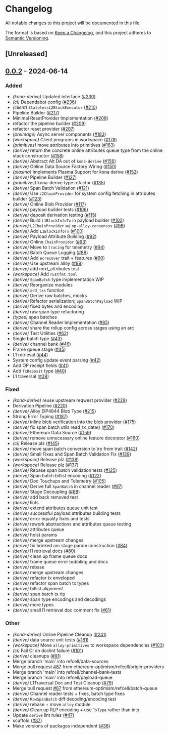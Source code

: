 # Changelog
All notable changes to this project will be documented in this file.

The format is based on [Keep a Changelog](https://keepachangelog.com/en/1.0.0/),
and this project adheres to [Semantic Versioning](https://semver.org/spec/v2.0.0.html).

## [Unreleased]

## [0.0.2](https://github.com/moongate-forks/kona/compare/kona-derive-v0.0.1...kona-derive-v0.0.2) - 2024-06-14

### Added
- *(kona-derive)* Updated interface ([#230](https://github.com/moongate-forks/kona/pull/230))
- *(ci)* Dependabot config ([#236](https://github.com/moongate-forks/kona/pull/236))
- *(client)* `StatelessL2BlockExecutor` ([#210](https://github.com/moongate-forks/kona/pull/210))
- Pipeline Builder ([#217](https://github.com/moongate-forks/kona/pull/217))
- Minimal ResetProvider Implementation ([#208](https://github.com/moongate-forks/kona/pull/208))
- refactor the pipeline builder ([#209](https://github.com/moongate-forks/kona/pull/209))
- refactor reset provider ([#207](https://github.com/moongate-forks/kona/pull/207))
- *(preimage)* Async server components ([#183](https://github.com/moongate-forks/kona/pull/183))
- *(workspace)* Client programs in workspace ([#178](https://github.com/moongate-forks/kona/pull/178))
- *(primitives)* move attributes into primitives ([#163](https://github.com/moongate-forks/kona/pull/163))
- *(derive)* return the concrete online attributes queue type from the online stack constructor ([#158](https://github.com/moongate-forks/kona/pull/158))
- *(derive)* Abstract Alt DA out of `kona-derive` ([#156](https://github.com/moongate-forks/kona/pull/156))
- *(derive)* Online Data Source Factory Wiring ([#150](https://github.com/moongate-forks/kona/pull/150))
- *(plasma)* Implements Plasma Support for kona derive ([#152](https://github.com/moongate-forks/kona/pull/152))
- *(derive)* Pipeline Builder ([#127](https://github.com/moongate-forks/kona/pull/127))
- *(primitives)* kona-derive type refactor ([#135](https://github.com/moongate-forks/kona/pull/135))
- *(derive)* Span Batch Validation ([#121](https://github.com/moongate-forks/kona/pull/121))
- *(derive)* Use `L2ChainProvider` for system config fetching in attributes builder ([#123](https://github.com/moongate-forks/kona/pull/123))
- *(derive)* Online Blob Provider ([#117](https://github.com/moongate-forks/kona/pull/117))
- *(derive)* payload builder tests ([#106](https://github.com/moongate-forks/kona/pull/106))
- *(derive)* deposit derivation testing ([#115](https://github.com/moongate-forks/kona/pull/115))
- *(derive)* Build `L1BlockInfoTx` in payload builder ([#102](https://github.com/moongate-forks/kona/pull/102))
- *(derive)* `L2ChainProvider` w/ `op-alloy-consensus` ([#98](https://github.com/moongate-forks/kona/pull/98))
- *(derive)* Add `L1BlockInfoTx` ([#100](https://github.com/moongate-forks/kona/pull/100))
- *(derive)* Payload Attribute Building ([#92](https://github.com/moongate-forks/kona/pull/92))
- *(derive)* Online `ChainProvider` ([#93](https://github.com/moongate-forks/kona/pull/93))
- *(derive)* Move to `tracing` for telemetry ([#94](https://github.com/moongate-forks/kona/pull/94))
- *(derive)* Batch Queue Logging ([#86](https://github.com/moongate-forks/kona/pull/86))
- *(derive)* Add `ecrecover` trait + features ([#90](https://github.com/moongate-forks/kona/pull/90))
- *(derive)* Use upstream alloy ([#89](https://github.com/moongate-forks/kona/pull/89))
- *(derive)* add next_attributes test
- *(workspace)* Add `rustfmt.toml`
- *(derive)* `SpanBatch` type implementation WIP
- *(derive)* Reorganize modules
- *(derive)* `add_txs` function
- *(derive)* Derive raw batches, mocks
- *(derive)* Refactor serialization; `SpanBatchPayload` WIP
- *(derive)* fixed bytes and encoding
- *(derive)* raw span type refactoring
- *(types)* span batches
- *(derive)* Channel Reader Implementation ([#65](https://github.com/moongate-forks/kona/pull/65))
- *(derive)* share the rollup config across stages using an arc
- *(derive)* Test Utilities ([#62](https://github.com/moongate-forks/kona/pull/62))
- Single batch type ([#43](https://github.com/moongate-forks/kona/pull/43))
- *(derive)* channel bank ([#46](https://github.com/moongate-forks/kona/pull/46))
- Frame queue stage ([#45](https://github.com/moongate-forks/kona/pull/45))
- L1 retrieval ([#44](https://github.com/moongate-forks/kona/pull/44))
- System config update event parsing ([#42](https://github.com/moongate-forks/kona/pull/42))
- Add OP receipt fields ([#41](https://github.com/moongate-forks/kona/pull/41))
- Add `TxDeposit` type ([#40](https://github.com/moongate-forks/kona/pull/40))
- L1 traversal ([#39](https://github.com/moongate-forks/kona/pull/39))

### Fixed
- *(kona-derive)* reuse upstream reqwest provider ([#229](https://github.com/moongate-forks/kona/pull/229))
- Derivation Pipeline ([#220](https://github.com/moongate-forks/kona/pull/220))
- *(derive)* Alloy EIP4844 Blob Type ([#215](https://github.com/moongate-forks/kona/pull/215))
- Strong Error Typing ([#187](https://github.com/moongate-forks/kona/pull/187))
- *(derive)* inline blob verification into the blob provider ([#175](https://github.com/moongate-forks/kona/pull/175))
- *(derive)* fix span batch utils read_tx_data() ([#170](https://github.com/moongate-forks/kona/pull/170))
- *(derive)* Ethereum Data Source ([#159](https://github.com/moongate-forks/kona/pull/159))
- *(derive)* remove unnecessary online feature decorator ([#160](https://github.com/moongate-forks/kona/pull/160))
- *(ci)* Release plz ([#145](https://github.com/moongate-forks/kona/pull/145))
- *(derive)* move span batch conversion to try from trait ([#142](https://github.com/moongate-forks/kona/pull/142))
- *(derive)* Small Fixes and Span Batch Validation Fix ([#139](https://github.com/moongate-forks/kona/pull/139))
- *(workspace)* Release plz ([#138](https://github.com/moongate-forks/kona/pull/138))
- *(workspace)* Release plz ([#137](https://github.com/moongate-forks/kona/pull/137))
- *(derive)* Rebase span batch validation tests ([#125](https://github.com/moongate-forks/kona/pull/125))
- *(derive)* Span batch bitlist encoding ([#122](https://github.com/moongate-forks/kona/pull/122))
- *(derive)* Doc Touchups and Telemetry ([#105](https://github.com/moongate-forks/kona/pull/105))
- *(derive)* Derive full `SpanBatch` in channel reader ([#97](https://github.com/moongate-forks/kona/pull/97))
- *(derive)* Stage Decoupling ([#88](https://github.com/moongate-forks/kona/pull/88))
- *(derive)* add back removed test
- *(derive)* lints
- *(derive)* extend attributes queue unit test
- *(derive)* successful payload attributes building tests
- *(derive)* error equality fixes and tests
- *(derive)* rework abstractions and attributes queue testing
- *(derive)* attributes queue
- *(derive)* hoist params
- *(derive)* merge upstream changes
- *(derive)* fix bricked arc stage param construction ([#84](https://github.com/moongate-forks/kona/pull/84))
- *(derive)* l1 retrieval docs ([#80](https://github.com/moongate-forks/kona/pull/80))
- *(derive)* clean up frame queue docs
- *(derive)* frame queue error bubbling and docs
- *(derive)* rebase
- *(derive)* merge upstream changes
- *(derive)* refactor tx enveloped
- *(derive)* refactor span batch tx types
- *(derive)* bitlist alignment
- *(derive)* span batch tx rlp
- *(derive)* span type encodings and decodings
- *(derive)* more types
- *(derive)* small l1 retrieval doc comment fix ([#61](https://github.com/moongate-forks/kona/pull/61))

### Other
- *(kona-derive)* Online Pipeline Cleanup ([#241](https://github.com/moongate-forks/kona/pull/241))
- *(derive)* data source unit tests ([#181](https://github.com/moongate-forks/kona/pull/181))
- *(workspace)* Move `alloy-primitives` to workspace dependencies ([#103](https://github.com/moongate-forks/kona/pull/103))
- *(ci)* Fail CI on doclint failure ([#101](https://github.com/moongate-forks/kona/pull/101))
- *(derive)* cleanups ([#91](https://github.com/moongate-forks/kona/pull/91))
- Merge branch 'main' into refcell/data-sources
- Merge pull request [#87](https://github.com/moongate-forks/kona/pull/87) from ethereum-optimism/refcell/origin-providers
- Merge branch 'main' into refcell/channel-bank-tests
- Merge branch 'main' into refcell/payload-queue
- *(derive)* L1Traversal Doc and Test Cleanup ([#79](https://github.com/moongate-forks/kona/pull/79))
- Merge pull request [#67](https://github.com/moongate-forks/kona/pull/67) from ethereum-optimism/refcell/batch-queue
- *(derive)* Channel reader tests + fixes, batch type fixes
- *(derive)* `RawSpanBatch` diff decoding/encoding test
- *(derive)* rebase + move `alloy` module
- *(derive)* Clean up RLP encoding + use `TxType` rather than ints
- Update `derive` lint rules ([#47](https://github.com/moongate-forks/kona/pull/47))
- scaffold ([#37](https://github.com/moongate-forks/kona/pull/37))
- Make versions of packages independent ([#36](https://github.com/moongate-forks/kona/pull/36))
